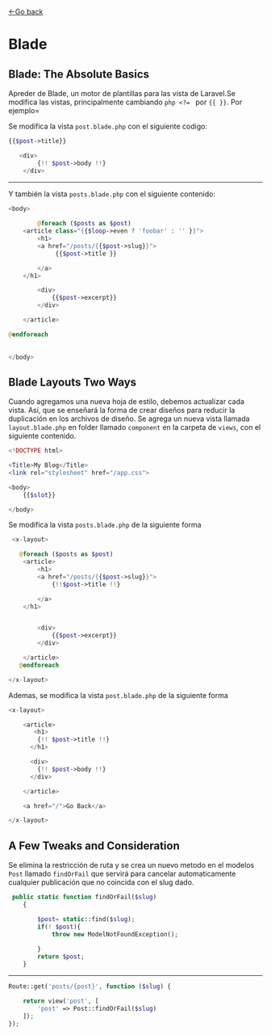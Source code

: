[<-Go back](/README.md)

# Blade

## Blade: The Absolute Basics

Apreder de Blade, un motor de plantillas para las vista de Laravel.Se modifica las vistas, principalmente cambiando `php <?= ` por `{{ }}`. Por ejemplo=

Se modifica la vista `post.blade.php` con el siguiente codigo: 

```php
{{$post->title}}

   <div>
        {!! $post->body !!}
    </div>
```
  ----

Y también la vista `posts.blade.php` con el siguiente contenido:
```php
<body> 
    
        @foreach ($posts as $post)
    <article class="{{$loop->even ? 'foobar' : '' }}">
        <h1>
        <a href="/posts/{{$post->slug}}">
             {{$post->title }}

        </a>
    </h1>

        <div>
            {{$post->excerpt}}
        </div>

    </article>

@endforeach
  
       
</body>
```

## Blade Layouts Two Ways

Cuando agregamos una nueva hoja de estilo, debemos actualizar cada vista. Así, que se enseñará la forma de crear diseños para reducir la duplicación en los archivos de diseño. Se agrega un nueva vista llamada `layout.blade.php` en folder llamado `component` en la carpeta de `views`, con el siguiente contenido.

```php
<!DOCTYPE html>

<Title>My Blog</Title>
<link rel="stylesheet" href="/app.css">

<body>
    {{$slot}}

</body>
```

Se modifica la vista `posts.blade.php` de la siguiente forma

```php
 <x-layout>

   @foreach ($posts as $post)
    <article>
        <h1>
        <a href="/posts/{{$post->slug}}">
            {!!$post->title !!}

        </a>
    </h1>


        <div>
            {{$post->excerpt}}
        </div>

    </article>
   @endforeach

</x-layout>
```

Ademas, se modifica la vista `post.blade.php` de la siguiente forma

```php
<x-layout>

    <article>
       <h1>
        {!! $post->title !!}
      </h1>

      <div>
        {!! $post->body !!}
      </div>

    </article>

    <a href="/">Go Back</a>

</x-layout>

```

## A Few Tweaks and Consideration

Se elimina la restricción de ruta y se crea un nuevo metodo en el modelos `Post` llamado `findOrFail` que servirá para cancelar automaticamente cualquier publicación que no coincida con el slug dado.

```php
 public static function findOrFail($slug)
    {

        $post= static::find($slug);
        if(! $post){
            throw new ModelNotFoundException();
        
        }
        return $post;
    }

```
---

```php
Route::get('posts/{post}', function ($slug) {

    return view('post', [
        'post' => Post::findOrFail($slug)
    ]);
});
```
